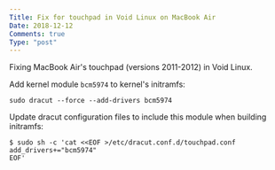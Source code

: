 ```yaml
---
Title: Fix for touchpad in Void Linux on MacBook Air
Date: 2018-12-12
Comments: true
Type: "post"
---
```


Fixing MacBook Air's touchpad (versions 2011-2012) in Void Linux.

<!--more-->

Add kernel module `bcm5974` to kernel's initramfs:
```
sudo dracut --force --add-drivers bcm5974
```

Update dracut configuration files to include this module when building initramfs:
``` shell
$ sudo sh -c 'cat <<EOF >/etc/dracut.conf.d/touchpad.conf
add_drivers+="bcm5974"
EOF'
```
